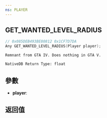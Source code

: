 ```yaml
---
ns: PLAYER
---
```

## GET_WANTED_LEVEL_RADIUS

```c
// 0x085DEB493BE80812 0x1CF7D7DA
Any GET_WANTED_LEVEL_RADIUS(Player player);
```

```
Remnant from GTA IV. Does nothing in GTA V.  
```

```
NativeDB Return Type: float
```

## 參數
* **player**: 

## 返回值
